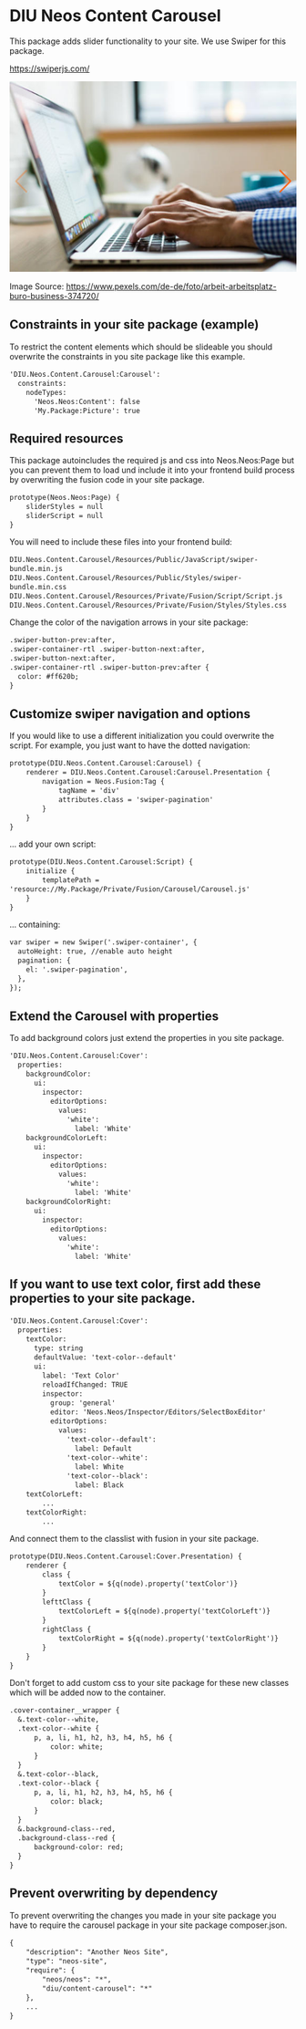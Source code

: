 
# DIU Neos Content Carousel

This package adds slider functionality to your site. We use Swiper for this package.
                                                     
https://swiperjs.com/


![Slider screenshot](Resources/Public/Images/screenshot.jpg)

Image Source: https://www.pexels.com/de-de/foto/arbeit-arbeitsplatz-buro-business-374720/


## Constraints in your site package (example)

To restrict the content elements which should be slideable you should overwrite the constraints in you site package like this example.

```
'DIU.Neos.Content.Carousel:Carousel':
  constraints:
    nodeTypes:
      'Neos.Neos:Content': false
      'My.Package:Picture': true

```

## Required resources

This package autoincludes the required js and css into Neos.Neos:Page but you can prevent them to load und include it into your frontend build process by overwriting the fusion code in your site package.

```
prototype(Neos.Neos:Page) {
    sliderStyles = null
    sliderScript = null
}
```

You will need to include these files into your frontend build:

```
DIU.Neos.Content.Carousel/Resources/Public/JavaScript/swiper-bundle.min.js
DIU.Neos.Content.Carousel/Resources/Public/Styles/swiper-bundle.min.css
DIU.Neos.Content.Carousel/Resources/Private/Fusion/Script/Script.js
DIU.Neos.Content.Carousel/Resources/Private/Fusion/Styles/Styles.css 
```

Change the color of the navigation arrows in your site package:

```
.swiper-button-prev:after,
.swiper-container-rtl .swiper-button-next:after,
.swiper-button-next:after,
.swiper-container-rtl .swiper-button-prev:after {
  color: #ff620b;
}
```
## Customize swiper navigation and options

If you would like to use a different initialization you could overwrite the script.
For example, you just want to have the dotted navigation:

```
prototype(DIU.Neos.Content.Carousel:Carousel) {
    renderer = DIU.Neos.Content.Carousel:Carousel.Presentation {
        navigation = Neos.Fusion:Tag {
            tagName = 'div'
            attributes.class = 'swiper-pagination'
        }
    }
}
```

... add your own script:
```
prototype(DIU.Neos.Content.Carousel:Script) {
    initialize {
        templatePath = 'resource://My.Package/Private/Fusion/Carousel/Carousel.js'
    }
}
```
... containing:
```
var swiper = new Swiper('.swiper-container', {
  autoHeight: true, //enable auto height
  pagination: {
    el: '.swiper-pagination',
  },
});
```


## Extend the Carousel with properties

To add background colors just extend the properties in you site package.

```
'DIU.Neos.Content.Carousel:Cover':
  properties:
    backgroundColor:
      ui:
        inspector:
          editorOptions:
            values:
              'white':
                label: 'White'
    backgroundColorLeft:
      ui:
        inspector:
          editorOptions:
            values:
              'white':
                label: 'White'
    backgroundColorRight:
      ui:
        inspector:
          editorOptions:
            values:
              'white':
                label: 'White'

```

## If you want to use text color, first add these properties to your site package.

```
'DIU.Neos.Content.Carousel:Cover':
  properties:
    textColor:
      type: string
      defaultValue: 'text-color--default'
      ui:
        label: 'Text Color'
        reloadIfChanged: TRUE
        inspector:
          group: 'general'
          editor: 'Neos.Neos/Inspector/Editors/SelectBoxEditor'
          editorOptions:
            values:
              'text-color--default':
                label: Default
              'text-color--white':
                label: White
              'text-color--black':
                label: Black
    textColorLeft:
        ...
    textColorRight:
        ...
```

And connect them to the classlist with fusion in your site package.

```
prototype(DIU.Neos.Content.Carousel:Cover.Presentation) {
    renderer {
        class {
            textColor = ${q(node).property('textColor')}
        }
        lefttClass {
            textColorLeft = ${q(node).property('textColorLeft')}
        }
        rightClass {
            textColorRight = ${q(node).property('textColorRight')}
        }
    }
}
```
Don't forget to add custom css to your site package for these new classes which will be added now to the container.

```
.cover-container__wrapper {
  &.text-color--white,
  .text-color--white {
      p, a, li, h1, h2, h3, h4, h5, h6 {
          color: white;
      }
  }
  &.text-color--black,
  .text-color--black {
      p, a, li, h1, h2, h3, h4, h5, h6 {
          color: black;
      }
  }
  &.background-class--red,
  .background-class--red {
      background-color: red;
  }
}
```


## Prevent overwriting by dependency

To prevent overwriting the changes you made in your site package you have to require the carousel package in your site package composer.json. 

```
{
    "description": "Another Neos Site",
    "type": "neos-site",
    "require": {
        "neos/neos": "*",
        "diu/content-carousel": "*"
    },
    ...
}
